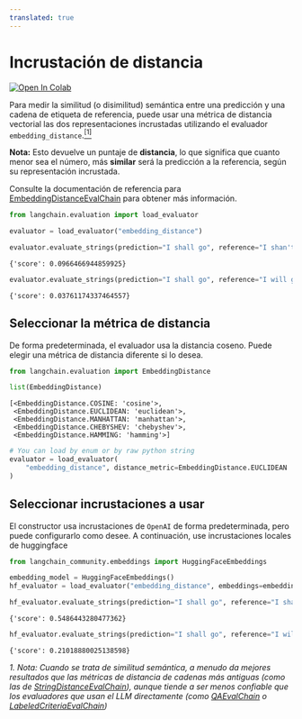 ```yaml
---
translated: true
---
```


# Incrustación de distancia

[![Open In Colab](https://colab.research.google.com/assets/colab-badge.svg)](https://colab.research.google.com/github/langchain-ai/langchain/blob/master/docs/docs/guides/evaluation/string/embedding_distance.ipynb)

Para medir la similitud (o disimilitud) semántica entre una predicción y una cadena de etiqueta de referencia, puede usar una métrica de distancia vectorial las dos representaciones incrustadas utilizando el evaluador `embedding_distance`.<a name="cite_ref-1"></a>[<sup>[1]</sup>](#cite_note-1)

**Nota:** Esto devuelve un puntaje de **distancia**, lo que significa que cuanto menor sea el número, más **similar** será la predicción a la referencia, según su representación incrustada.

Consulte la documentación de referencia para [EmbeddingDistanceEvalChain](https://api.python.langchain.com/en/latest/evaluation/langchain.evaluation.embedding_distance.base.EmbeddingDistanceEvalChain.html#langchain.evaluation.embedding_distance.base.EmbeddingDistanceEvalChain) para obtener más información.

```python
from langchain.evaluation import load_evaluator

evaluator = load_evaluator("embedding_distance")
```

```python
evaluator.evaluate_strings(prediction="I shall go", reference="I shan't go")
```

```output
{'score': 0.0966466944859925}
```

```python
evaluator.evaluate_strings(prediction="I shall go", reference="I will go")
```

```output
{'score': 0.03761174337464557}
```

## Seleccionar la métrica de distancia

De forma predeterminada, el evaluador usa la distancia coseno. Puede elegir una métrica de distancia diferente si lo desea.

```python
from langchain.evaluation import EmbeddingDistance

list(EmbeddingDistance)
```

```output
[<EmbeddingDistance.COSINE: 'cosine'>,
 <EmbeddingDistance.EUCLIDEAN: 'euclidean'>,
 <EmbeddingDistance.MANHATTAN: 'manhattan'>,
 <EmbeddingDistance.CHEBYSHEV: 'chebyshev'>,
 <EmbeddingDistance.HAMMING: 'hamming'>]
```

```python
# You can load by enum or by raw python string
evaluator = load_evaluator(
    "embedding_distance", distance_metric=EmbeddingDistance.EUCLIDEAN
)
```

## Seleccionar incrustaciones a usar

El constructor usa incrustaciones de `OpenAI` de forma predeterminada, pero puede configurarlo como desee. A continuación, use incrustaciones locales de huggingface

```python
from langchain_community.embeddings import HuggingFaceEmbeddings

embedding_model = HuggingFaceEmbeddings()
hf_evaluator = load_evaluator("embedding_distance", embeddings=embedding_model)
```

```python
hf_evaluator.evaluate_strings(prediction="I shall go", reference="I shan't go")
```

```output
{'score': 0.5486443280477362}
```

```python
hf_evaluator.evaluate_strings(prediction="I shall go", reference="I will go")
```

```output
{'score': 0.21018880025138598}
```

<a name="cite_note-1"></a><i>1. Nota: Cuando se trata de similitud semántica, a menudo da mejores resultados que las métricas de distancia de cadenas más antiguas (como las de [StringDistanceEvalChain](https://api.python.langchain.com/en/latest/evaluation/langchain.evaluation.string_distance.base.StringDistanceEvalChain.html#langchain.evaluation.string_distance.base.StringDistanceEvalChain)), aunque tiende a ser menos confiable que los evaluadores que usan el LLM directamente (como [QAEvalChain](https://api.python.langchain.com/en/latest/evaluation/langchain.evaluation.qa.eval_chain.QAEvalChain.html#langchain.evaluation.qa.eval_chain.QAEvalChain) o [LabeledCriteriaEvalChain](https://api.python.langchain.com/en/latest/evaluation/langchain.evaluation.criteria.eval_chain.LabeledCriteriaEvalChain.html#langchain.evaluation.criteria.eval_chain.LabeledCriteriaEvalChain)) </i>
